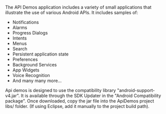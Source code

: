 
The API Demos application includes a variety of small applications 
that illustrate the use of various Android APIs. It includes samples of:
  - Notifications
  - Alarms
  - Progress Dialogs
  - Intents
  - Menus
  - Search
  - Persistent application state
  - Preferences
  - Background Services
  - App Widgets
  - Voice Recognition
  - And many many more...

Api demos is designed to use the compatibility library "android-support-v4.jar".
It is available through the SDK Updater in the "Android Compatibility package".
Once downloaded, copy the jar file into the ApiDemos project libs/ folder.
(If using Eclipse, add it manually to the project build path).
